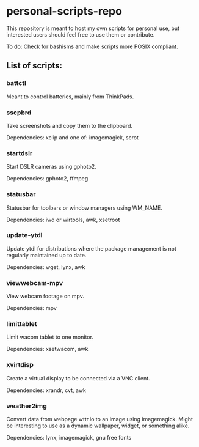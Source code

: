 # personal-scripts-repo

This repository is meant to host my own scripts for personal use, but interested users should feel free to use them or contribute.

To do: Check for bashisms and make scripts more POSIX compliant.

## List of scripts:

### battctl
Meant to control batteries, mainly from ThinkPads.

### sscpbrd
Take screenshots and copy them to the clipboard.

Dependencies: xclip and one of: imagemagick, scrot

### startdslr
Start DSLR cameras using gphoto2.

Dependencies: gphoto2, ffmpeg

### statusbar
Statusbar for toolbars or window managers using WM_NAME.

Dependencies: iwd or wirtools, awk, xsetroot

### update-ytdl
Update ytdl for distributions where the package management is not regularly maintained up to date.

Dependencies: wget, lynx, awk

### viewwebcam-mpv
View webcam footage on mpv.

Dependencies: mpv


### limittablet
Limit wacom tablet to one monitor.

Dependencies: xsetwacom, awk

### xvirtdisp
Create a virtual display to be connected via a VNC client.

Dependencies: xrandr, cvt, awk


### weather2img
Convert data from webpage wttr.io to an image using imagemagick.  Might be interesting to use as a dynamic wallpaper, widget, or something alike.

Dependencies: lynx, imagemagick, gnu free fonts
